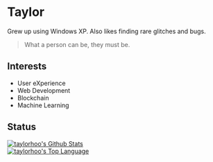 # Taylor

Grew up using Windows XP. Also likes finding rare glitches and bugs.

> What a person can be, they must be.

## Interests

- User eXperience
- Web Development
- Blockchain
- Machine Learning


## Status

<a href="#stats" align="center">
    <img align="center" alt="taylorhoo's Github Stats" src="https://github-readme-stats.anuraghazra1.vercel.app/api?username=taylorhoo&count_private=true&show_icons=true&include_all_commits=true&theme=kacho_ga" />
</a>
<br />

<a href="#languages" align="center">
    <img align="center" alt="taylorhoo's Top Language" src="https://github-readme-stats.anuraghazra1.vercel.app/api/top-langs/?username=taylorhoo&langs_count=10&layout=compact&theme=kacho_ga" />
</a>
<br />

